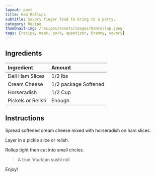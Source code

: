 ```yaml
---
layout: post
title: Ham Rollups
subtitle: Savory finger food to bring to a party.
category: Recipe
thumbnail-img: /recipes/assets/images/hamrollup.jpeg
tags: [recipe, meat, pork, appetizer, Grammy, savory]
---
```


## Ingredients

| Ingredient | Amount|
| :------ |:--- |
| Deli Ham Slices | 1/2 lbs |
| Cream Cheese | 1/2 package Softened | 
| Horseradish | 1/2 Cup |
| Pickels or Relish | Enough|


## Instructions

Spread softened cream cheese mixed with horseradish on ham slices.

Layer in a pickle slice or relish.

Rollup tight then cut into small circles.

> A true 'murican sushi roll

Enjoy!